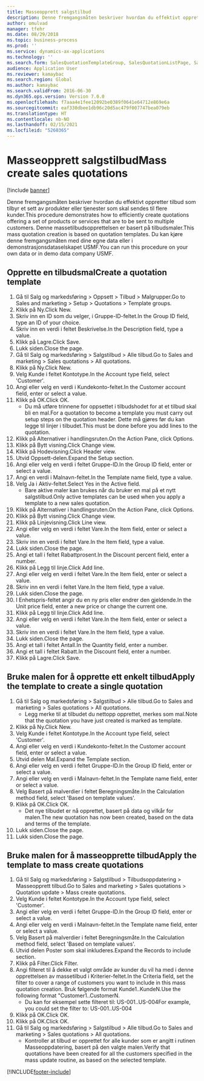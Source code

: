 ```yaml
---
title: Masseopprett salgstilbud
description: Denne fremgangsmåten beskriver hvordan du effektivt oppretter tilbud som tilbyr et sett av produkter eller tjenester som skal sendes til flere kunder.
author: omulvad
manager: tfehr
ms.date: 08/29/2018
ms.topic: business-process
ms.prod: ''
ms.service: dynamics-ax-applications
ms.technology: ''
ms.search.form: SalesQuotationTemplateGroup, SalesQuotationListPage, SalesCreateQuotation, SalesQuotationTable, SysQueryForm, SalesQuickQuote
audience: Application User
ms.reviewer: kamaybac
ms.search.region: Global
ms.author: kamaybac
ms.search.validFrom: 2016-06-30
ms.dyn365.ops.version: Version 7.0.0
ms.openlocfilehash: f7aaa4e1fee12092be0389f0641e64712e869e6a
ms.sourcegitcommit: eaf330dbee1db96c20d5ac479f007747bea079eb
ms.translationtype: HT
ms.contentlocale: nb-NO
ms.lasthandoff: 02/15/2021
ms.locfileid: "5260365"
---
```

# <a name="mass-create-sales-quotations"></a><span data-ttu-id="3cbc0-103">Masseopprett salgstilbud</span><span class="sxs-lookup"><span data-stu-id="3cbc0-103">Mass create sales quotations</span></span>

[!include [banner](../../includes/banner.md)]

<span data-ttu-id="3cbc0-104">Denne fremgangsmåten beskriver hvordan du effektivt oppretter tilbud som tilbyr et sett av produkter eller tjenester som skal sendes til flere kunder.</span><span class="sxs-lookup"><span data-stu-id="3cbc0-104">This procedure demonstrates how to efficiently create quotations offering a set of products or services that are to be sent to multiple customers.</span></span> <span data-ttu-id="3cbc0-105">Denne massetilbudsopprettelsen er basert på tilbudsmaler.</span><span class="sxs-lookup"><span data-stu-id="3cbc0-105">This mass quotation creation is based on quotation templates.</span></span> <span data-ttu-id="3cbc0-106">Du kan kjøre denne fremgangsmåten med dine egne data eller i demonstrasjonsdataselskapet USMF.</span><span class="sxs-lookup"><span data-stu-id="3cbc0-106">You can run this procedure on your own data or in demo data company USMF.</span></span>


## <a name="create-a-quotation-template"></a><span data-ttu-id="3cbc0-107">Opprette en tilbudsmal</span><span class="sxs-lookup"><span data-stu-id="3cbc0-107">Create a quotation template</span></span>
1. <span data-ttu-id="3cbc0-108">Gå til Salg og markedsføring > Oppsett > Tilbud > Malgrupper.</span><span class="sxs-lookup"><span data-stu-id="3cbc0-108">Go to Sales and marketing > Setup > Quotations > Template groups.</span></span>
2. <span data-ttu-id="3cbc0-109">Klikk på Ny.</span><span class="sxs-lookup"><span data-stu-id="3cbc0-109">Click New.</span></span>
3. <span data-ttu-id="3cbc0-110">Skriv inn en ID som du velger, i Gruppe-ID-feltet.</span><span class="sxs-lookup"><span data-stu-id="3cbc0-110">In the Group ID field, type an ID of your choice.</span></span>
4. <span data-ttu-id="3cbc0-111">Skriv inn en verdi i feltet Beskrivelse.</span><span class="sxs-lookup"><span data-stu-id="3cbc0-111">In the Description field, type a value.</span></span>
5. <span data-ttu-id="3cbc0-112">Klikk på Lagre.</span><span class="sxs-lookup"><span data-stu-id="3cbc0-112">Click Save.</span></span>
6. <span data-ttu-id="3cbc0-113">Lukk siden.</span><span class="sxs-lookup"><span data-stu-id="3cbc0-113">Close the page.</span></span>
7. <span data-ttu-id="3cbc0-114">Gå til Salg og markedsføring > Salgstilbud > Alle tilbud.</span><span class="sxs-lookup"><span data-stu-id="3cbc0-114">Go to Sales and marketing > Sales quotations > All quotations.</span></span>
8. <span data-ttu-id="3cbc0-115">Klikk på Ny.</span><span class="sxs-lookup"><span data-stu-id="3cbc0-115">Click New.</span></span>
9. <span data-ttu-id="3cbc0-116">Velg Kunde i feltet Kontotype.</span><span class="sxs-lookup"><span data-stu-id="3cbc0-116">In the Account type field, select 'Customer'.</span></span>
10. <span data-ttu-id="3cbc0-117">Angi eller velg en verdi i Kundekonto-feltet.</span><span class="sxs-lookup"><span data-stu-id="3cbc0-117">In the Customer account field, enter or select a value.</span></span>
11. <span data-ttu-id="3cbc0-118">Klikk på OK.</span><span class="sxs-lookup"><span data-stu-id="3cbc0-118">Click OK.</span></span>
    * <span data-ttu-id="3cbc0-119">Du må utføre trinnene for oppsettet i tilbudshodet for at et tilbud skal bli en mal.</span><span class="sxs-lookup"><span data-stu-id="3cbc0-119">For a quotation to become a template you must carry out  setup steps on the quotation header.</span></span> <span data-ttu-id="3cbc0-120">Dette må gjøres før du kan legge til linjer i tilbudet.</span><span class="sxs-lookup"><span data-stu-id="3cbc0-120">This must be done before you add lines to the quotation.</span></span>   
12. <span data-ttu-id="3cbc0-121">Klikk på Alternativer i handlingsruten.</span><span class="sxs-lookup"><span data-stu-id="3cbc0-121">On the Action Pane, click Options.</span></span>
13. <span data-ttu-id="3cbc0-122">Klikk på Bytt visning.</span><span class="sxs-lookup"><span data-stu-id="3cbc0-122">Click Change view.</span></span>
14. <span data-ttu-id="3cbc0-123">Klikk på Hodevisning.</span><span class="sxs-lookup"><span data-stu-id="3cbc0-123">Click Header view.</span></span>
15. <span data-ttu-id="3cbc0-124">Utvid Oppsett-delen.</span><span class="sxs-lookup"><span data-stu-id="3cbc0-124">Expand the Setup section.</span></span>
16. <span data-ttu-id="3cbc0-125">Angi eller velg en verdi i feltet Gruppe-ID.</span><span class="sxs-lookup"><span data-stu-id="3cbc0-125">In the Group ID field, enter or select a value.</span></span>
17. <span data-ttu-id="3cbc0-126">Angi en verdi i Malnavn-feltet.</span><span class="sxs-lookup"><span data-stu-id="3cbc0-126">In the Template name field, type a value.</span></span>
18. <span data-ttu-id="3cbc0-127">Velg Ja i Aktiv-feltet.</span><span class="sxs-lookup"><span data-stu-id="3cbc0-127">Select Yes in the Active field.</span></span>
    * <span data-ttu-id="3cbc0-128">Bare aktive maler kan brukes når du bruker en mal på et nytt salgstilbud.</span><span class="sxs-lookup"><span data-stu-id="3cbc0-128">Only active templates can be used when you apply a template to a new sales quotation.</span></span>  
19. <span data-ttu-id="3cbc0-129">Klikk på Alternativer i handlingsruten.</span><span class="sxs-lookup"><span data-stu-id="3cbc0-129">On the Action Pane, click Options.</span></span>
20. <span data-ttu-id="3cbc0-130">Klikk på Bytt visning.</span><span class="sxs-lookup"><span data-stu-id="3cbc0-130">Click Change view.</span></span>
21. <span data-ttu-id="3cbc0-131">Klikk på Linjevisning.</span><span class="sxs-lookup"><span data-stu-id="3cbc0-131">Click Line view.</span></span>
22. <span data-ttu-id="3cbc0-132">Angi eller velg en verdi i feltet Vare.</span><span class="sxs-lookup"><span data-stu-id="3cbc0-132">In the Item field, enter or select a value.</span></span>
23. <span data-ttu-id="3cbc0-133">Skriv inn en verdi i feltet Vare.</span><span class="sxs-lookup"><span data-stu-id="3cbc0-133">In the Item field, type a value.</span></span>
24. <span data-ttu-id="3cbc0-134">Lukk siden.</span><span class="sxs-lookup"><span data-stu-id="3cbc0-134">Close the page.</span></span>
25. <span data-ttu-id="3cbc0-135">Angi et tall i feltet Rabattprosent.</span><span class="sxs-lookup"><span data-stu-id="3cbc0-135">In the Discount percent field, enter a number.</span></span>
26. <span data-ttu-id="3cbc0-136">Klikk på Legg til linje.</span><span class="sxs-lookup"><span data-stu-id="3cbc0-136">Click Add line.</span></span>
27. <span data-ttu-id="3cbc0-137">Angi eller velg en verdi i feltet Vare.</span><span class="sxs-lookup"><span data-stu-id="3cbc0-137">In the Item field, enter or select a value.</span></span>
28. <span data-ttu-id="3cbc0-138">Skriv inn en verdi i feltet Vare.</span><span class="sxs-lookup"><span data-stu-id="3cbc0-138">In the Item field, type a value.</span></span>
29. <span data-ttu-id="3cbc0-139">Lukk siden.</span><span class="sxs-lookup"><span data-stu-id="3cbc0-139">Close the page.</span></span>
30. <span data-ttu-id="3cbc0-140">I Enhetspris-feltet angir du en ny pris eller endrer den gjeldende.</span><span class="sxs-lookup"><span data-stu-id="3cbc0-140">In the Unit price field, enter a new price or change the current one.</span></span>
31. <span data-ttu-id="3cbc0-141">Klikk på Legg til linje.</span><span class="sxs-lookup"><span data-stu-id="3cbc0-141">Click Add line.</span></span>
32. <span data-ttu-id="3cbc0-142">Angi eller velg en verdi i feltet Vare.</span><span class="sxs-lookup"><span data-stu-id="3cbc0-142">In the Item field, enter or select a value.</span></span>
33. <span data-ttu-id="3cbc0-143">Skriv inn en verdi i feltet Vare.</span><span class="sxs-lookup"><span data-stu-id="3cbc0-143">In the Item field, type a value.</span></span>
34. <span data-ttu-id="3cbc0-144">Lukk siden.</span><span class="sxs-lookup"><span data-stu-id="3cbc0-144">Close the page.</span></span>
35. <span data-ttu-id="3cbc0-145">Angi et tall i feltet Antall.</span><span class="sxs-lookup"><span data-stu-id="3cbc0-145">In the Quantity field, enter a number.</span></span>
36. <span data-ttu-id="3cbc0-146">Angi et tall i feltet Rabatt.</span><span class="sxs-lookup"><span data-stu-id="3cbc0-146">In the Discount field, enter a number.</span></span>
37. <span data-ttu-id="3cbc0-147">Klikk på Lagre.</span><span class="sxs-lookup"><span data-stu-id="3cbc0-147">Click Save.</span></span>

## <a name="apply-the-template-to-create-a-single-quotation"></a><span data-ttu-id="3cbc0-148">Bruke malen for å opprette ett enkelt tilbud</span><span class="sxs-lookup"><span data-stu-id="3cbc0-148">Apply the template to create a single quotation</span></span>
1. <span data-ttu-id="3cbc0-149">Gå til Salg og markedsføring > Salgstilbud > Alle tilbud.</span><span class="sxs-lookup"><span data-stu-id="3cbc0-149">Go to Sales and marketing > Sales quotations > All quotations.</span></span>
    * <span data-ttu-id="3cbc0-150">Legg merke til at tilbudet du nettopp opprettet, merkes som mal.</span><span class="sxs-lookup"><span data-stu-id="3cbc0-150">Note that the quotation you have just created is marked as template.</span></span>  
2. <span data-ttu-id="3cbc0-151">Klikk på Ny.</span><span class="sxs-lookup"><span data-stu-id="3cbc0-151">Click New.</span></span>
3. <span data-ttu-id="3cbc0-152">Velg Kunde i feltet Kontotype.</span><span class="sxs-lookup"><span data-stu-id="3cbc0-152">In the Account type field, select 'Customer'.</span></span>
4. <span data-ttu-id="3cbc0-153">Angi eller velg en verdi i Kundekonto-feltet.</span><span class="sxs-lookup"><span data-stu-id="3cbc0-153">In the Customer account field, enter or select a value.</span></span>
5. <span data-ttu-id="3cbc0-154">Utvid delen Mal.</span><span class="sxs-lookup"><span data-stu-id="3cbc0-154">Expand the Template section.</span></span>
6. <span data-ttu-id="3cbc0-155">Angi eller velg en verdi i feltet Gruppe-ID.</span><span class="sxs-lookup"><span data-stu-id="3cbc0-155">In the Group ID field, enter or select a value.</span></span>
7. <span data-ttu-id="3cbc0-156">Angi eller velg en verdi i Malnavn-feltet.</span><span class="sxs-lookup"><span data-stu-id="3cbc0-156">In the Template name field, enter or select a value.</span></span>
8. <span data-ttu-id="3cbc0-157">Velg Basert på malverdier i feltet Beregningsmåte.</span><span class="sxs-lookup"><span data-stu-id="3cbc0-157">In the Calculation method field, select 'Based on template values'.</span></span>
9. <span data-ttu-id="3cbc0-158">Klikk på OK.</span><span class="sxs-lookup"><span data-stu-id="3cbc0-158">Click OK.</span></span>
    * <span data-ttu-id="3cbc0-159">Det nye tilbudet er nå opprettet, basert på data og vilkår for malen.</span><span class="sxs-lookup"><span data-stu-id="3cbc0-159">The new quotation has now been created, based on the data and terms of the template.</span></span>  
10. <span data-ttu-id="3cbc0-160">Lukk siden.</span><span class="sxs-lookup"><span data-stu-id="3cbc0-160">Close the page.</span></span>
11. <span data-ttu-id="3cbc0-161">Lukk siden.</span><span class="sxs-lookup"><span data-stu-id="3cbc0-161">Close the page.</span></span>

## <a name="apply-the-template-to-mass-create-quotations"></a><span data-ttu-id="3cbc0-162">Bruke malen for å masseopprette tilbud</span><span class="sxs-lookup"><span data-stu-id="3cbc0-162">Apply the template to mass create quotations</span></span>
1. <span data-ttu-id="3cbc0-163">Gå til Salg og markedsføring > Salgstilbud > Tilbudsoppdatering > Masseopprett tilbud.</span><span class="sxs-lookup"><span data-stu-id="3cbc0-163">Go to Sales and marketing > Sales quotations > Quotation update > Mass create quotations.</span></span>
2. <span data-ttu-id="3cbc0-164">Velg Kunde i feltet Kontotype.</span><span class="sxs-lookup"><span data-stu-id="3cbc0-164">In the Account type field, select 'Customer'.</span></span>
3. <span data-ttu-id="3cbc0-165">Angi eller velg en verdi i feltet Gruppe-ID.</span><span class="sxs-lookup"><span data-stu-id="3cbc0-165">In the Group ID field, enter or select a value.</span></span>
4. <span data-ttu-id="3cbc0-166">Angi eller velg en verdi i Malnavn-feltet.</span><span class="sxs-lookup"><span data-stu-id="3cbc0-166">In the Template name field, enter or select a value.</span></span>
5. <span data-ttu-id="3cbc0-167">Velg Basert på malverdier i feltet Beregningsmåte.</span><span class="sxs-lookup"><span data-stu-id="3cbc0-167">In the Calculation method field, select 'Based on template values'.</span></span>
6. <span data-ttu-id="3cbc0-168">Utvid delen Poster som skal inkluderes.</span><span class="sxs-lookup"><span data-stu-id="3cbc0-168">Expand the Records to include section.</span></span>
7. <span data-ttu-id="3cbc0-169">Klikk på Filter.</span><span class="sxs-lookup"><span data-stu-id="3cbc0-169">Click Filter.</span></span>
8. <span data-ttu-id="3cbc0-170">Angi filteret til å dekke et valgt område av kunder du vil ha med i denne opprettelsen av massetilbud i Kriterier-feltet.</span><span class="sxs-lookup"><span data-stu-id="3cbc0-170">In the Criteria field, set the filter to cover a range of customers you want to include in this mass quotation creation.</span></span> <span data-ttu-id="3cbc0-171">Bruk følgende format Kunde1..KundeN.</span><span class="sxs-lookup"><span data-stu-id="3cbc0-171">Use the following format "Customer1..CustomerN.</span></span>
    * <span data-ttu-id="3cbc0-172">Du kan for eksempel sette filteret til: US-001..US-004</span><span class="sxs-lookup"><span data-stu-id="3cbc0-172">For example, you could set the filter to: US-001..US-004</span></span>  
9. <span data-ttu-id="3cbc0-173">Klikk på OK.</span><span class="sxs-lookup"><span data-stu-id="3cbc0-173">Click OK.</span></span>
10. <span data-ttu-id="3cbc0-174">Klikk på OK.</span><span class="sxs-lookup"><span data-stu-id="3cbc0-174">Click OK.</span></span>
11. <span data-ttu-id="3cbc0-175">Gå til Salg og markedsføring > Salgstilbud > Alle tilbud.</span><span class="sxs-lookup"><span data-stu-id="3cbc0-175">Go to Sales and marketing > Sales quotations > All quotations.</span></span>
    * <span data-ttu-id="3cbc0-176">Kontroller at tilbud er opprettet for alle kunder som er angitt i rutinen Masseoppdatering, basert på den valgte malen.</span><span class="sxs-lookup"><span data-stu-id="3cbc0-176">Verify that quotations have been created for all the customers specified in the mass update routine, as based on the selected template.</span></span>  



[!INCLUDE[footer-include](../../../includes/footer-banner.md)]